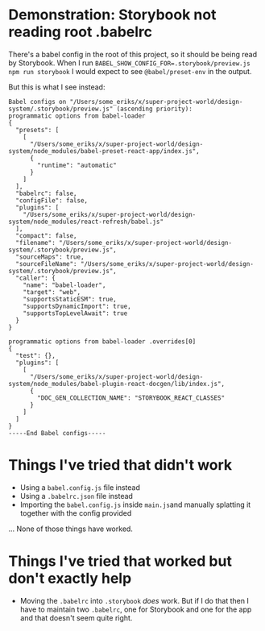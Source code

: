 # Demonstration: Storybook not reading root .babelrc

There's a babel config in the root of this project, so it should be being read by Storybook. When I run `BABEL_SHOW_CONFIG_FOR=.storybook/preview.js npm run storybook` I would expect to see `@babel/preset-env` in the output.

But this is what I see instead:

```
Babel configs on "/Users/some_eriks/x/super-project-world/design-system/.storybook/preview.js" (ascending priority):
programmatic options from babel-loader
{
  "presets": [
    [
      "/Users/some_eriks/x/super-project-world/design-system/node_modules/babel-preset-react-app/index.js",
      {
        "runtime": "automatic"
      }
    ]
  ],
  "babelrc": false,
  "configFile": false,
  "plugins": [
    "/Users/some_eriks/x/super-project-world/design-system/node_modules/react-refresh/babel.js"
  ],
  "compact": false,
  "filename": "/Users/some_eriks/x/super-project-world/design-system/.storybook/preview.js",
  "sourceMaps": true,
  "sourceFileName": "/Users/some_eriks/x/super-project-world/design-system/.storybook/preview.js",
  "caller": {
    "name": "babel-loader",
    "target": "web",
    "supportsStaticESM": true,
    "supportsDynamicImport": true,
    "supportsTopLevelAwait": true
  }
}

programmatic options from babel-loader .overrides[0]
{
  "test": {},
  "plugins": [
    [
      "/Users/some_eriks/x/super-project-world/design-system/node_modules/babel-plugin-react-docgen/lib/index.js",
      {
        "DOC_GEN_COLLECTION_NAME": "STORYBOOK_REACT_CLASSES"
      }
    ]
  ]
}
-----End Babel configs-----
```

# Things I've tried that didn't work

* Using a `babel.config.js` file instead
* Using a `.babelrc.json` file instead
* Importing the `babel.config.js` inside `main.js`and manually splatting it together with the config provided

... None of those things have worked.

# Things I've tried that worked but don't exactly help

* Moving the `.babelrc` into `.storybook` _does_ work. But if I do that then I have to maintain two `.babelrc`, one for Storybook and one for the app and that doesn't seem quite right.
